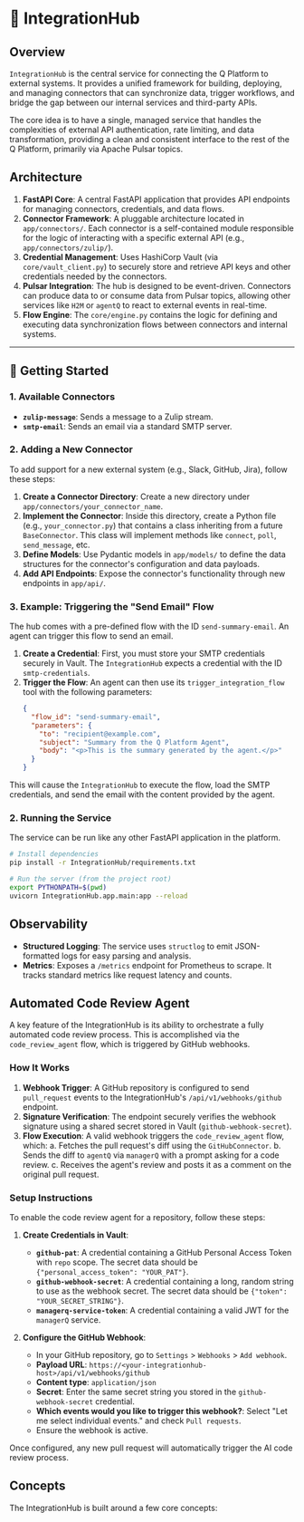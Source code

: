 # 🔌 IntegrationHub

## Overview

`IntegrationHub` is the central service for connecting the Q Platform to external systems. It provides a unified framework for building, deploying, and managing connectors that can synchronize data, trigger workflows, and bridge the gap between our internal services and third-party APIs.

The core idea is to have a single, managed service that handles the complexities of external API authentication, rate limiting, and data transformation, providing a clean and consistent interface to the rest of the Q Platform, primarily via Apache Pulsar topics.

## Architecture

1.  **FastAPI Core**: A central FastAPI application that provides API endpoints for managing connectors, credentials, and data flows.
2.  **Connector Framework**: A pluggable architecture located in `app/connectors/`. Each connector is a self-contained module responsible for the logic of interacting with a specific external API (e.g., `app/connectors/zulip/`).
3.  **Credential Management**: Uses HashiCorp Vault (via `core/vault_client.py`) to securely store and retrieve API keys and other credentials needed by the connectors.
4.  **Pulsar Integration**: The hub is designed to be event-driven. Connectors can produce data to or consume data from Pulsar topics, allowing other services like `H2M` or `agentQ` to react to external events in real-time.
5.  **Flow Engine**: The `core/engine.py` contains the logic for defining and executing data synchronization flows between connectors and internal systems.

---

## 🚀 Getting Started

### 1. Available Connectors

-   **`zulip-message`**: Sends a message to a Zulip stream.
-   **`smtp-email`**: Sends an email via a standard SMTP server.

### 2. Adding a New Connector

To add support for a new external system (e.g., Slack, GitHub, Jira), follow these steps:

1.  **Create a Connector Directory**: Create a new directory under `app/connectors/your_connector_name`.
2.  **Implement the Connector**: Inside this directory, create a Python file (e.g., `your_connector.py`) that contains a class inheriting from a future `BaseConnector`. This class will implement methods like `connect`, `poll`, `send_message`, etc.
3.  **Define Models**: Use Pydantic models in `app/models/` to define the data structures for the connector's configuration and data payloads.
4.  **Add API Endpoints**: Expose the connector's functionality through new endpoints in `app/api/`.

### 3. Example: Triggering the "Send Email" Flow

The hub comes with a pre-defined flow with the ID `send-summary-email`. An agent can trigger this flow to send an email.

1.  **Create a Credential**: First, you must store your SMTP credentials securely in Vault. The `IntegrationHub` expects a credential with the ID `smtp-credentials`.
2.  **Trigger the Flow**: An agent can then use its `trigger_integration_flow` tool with the following parameters:
    ```json
    {
      "flow_id": "send-summary-email",
      "parameters": {
        "to": "recipient@example.com",
        "subject": "Summary from the Q Platform Agent",
        "body": "<p>This is the summary generated by the agent.</p>"
      }
    }
    ```
This will cause the `IntegrationHub` to execute the flow, load the SMTP credentials, and send the email with the content provided by the agent.

### 2. Running the Service

The service can be run like any other FastAPI application in the platform.

```bash
# Install dependencies
pip install -r IntegrationHub/requirements.txt

# Run the server (from the project root)
export PYTHONPATH=$(pwd)
uvicorn IntegrationHub.app.main:app --reload
```

## Observability

-   **Structured Logging**: The service uses `structlog` to emit JSON-formatted logs for easy parsing and analysis.
-   **Metrics**: Exposes a `/metrics` endpoint for Prometheus to scrape. It tracks standard metrics like request latency and counts.

## Automated Code Review Agent

A key feature of the IntegrationHub is its ability to orchestrate a fully automated code review process. This is accomplished via the `code_review_agent` flow, which is triggered by GitHub webhooks.

### How It Works

1.  **Webhook Trigger**: A GitHub repository is configured to send `pull_request` events to the IntegrationHub's `/api/v1/webhooks/github` endpoint.
2.  **Signature Verification**: The endpoint securely verifies the webhook signature using a shared secret stored in Vault (`github-webhook-secret`).
3.  **Flow Execution**: A valid webhook triggers the `code_review_agent` flow, which:
    a.  Fetches the pull request's diff using the `GitHubConnector`.
    b.  Sends the diff to `agentQ` via `managerQ` with a prompt asking for a code review.
    c.  Receives the agent's review and posts it as a comment on the original pull request.

### Setup Instructions

To enable the code review agent for a repository, follow these steps:

1.  **Create Credentials in Vault**:
    *   **`github-pat`**: A credential containing a GitHub Personal Access Token with `repo` scope. The secret data should be `{"personal_access_token": "YOUR_PAT"}`.
    *   **`github-webhook-secret`**: A credential containing a long, random string to use as the webhook secret. The secret data should be `{"token": "YOUR_SECRET_STRING"}`.
    *   **`managerq-service-token`**: A credential containing a valid JWT for the `managerQ` service.

2.  **Configure the GitHub Webhook**:
    *   In your GitHub repository, go to `Settings` > `Webhooks` > `Add webhook`.
    *   **Payload URL**: `https://<your-integrationhub-host>/api/v1/webhooks/github`
    *   **Content type**: `application/json`
    *   **Secret**: Enter the same secret string you stored in the `github-webhook-secret` credential.
    *   **Which events would you like to trigger this webhook?**: Select "Let me select individual events." and check `Pull requests`.
    *   Ensure the webhook is active.

Once configured, any new pull request will automatically trigger the AI code review process.

## Concepts

The IntegrationHub is built around a few core concepts:
